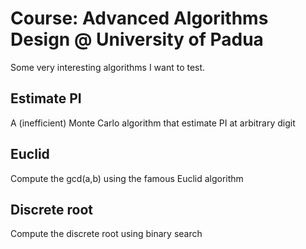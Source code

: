 # Course: Advanced Algorithms Design @ University of Padua
Some very interesting algorithms I want to test.

## Estimate PI
A (inefficient) Monte Carlo algorithm that estimate PI at arbitrary digit

## Euclid
Compute the gcd(a,b) using the famous Euclid algorithm

## Discrete root
Compute the discrete root using binary search